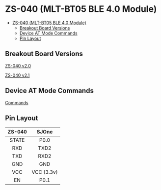 # ZS-040 (MLT-BT05 BLE 4.0 Module)

- [ZS-040 (MLT-BT05 BLE 4.0 Module)](#zs-040-mlt-bt05-ble-40-module)
  - [Breakout Board Versions](#breakout-board-versions)
  - [Device AT Mode Commands](#device-at-mode-commands)
  - [Pin Layout](#pin-layout)

## Breakout Board Versions

[ZS-040 v2.0](http://www.martyncurrey.com/bluetooth-modules/#HC-06-zs-040-hc01.com-v2.0)

[ZS-040 v2.1](http://www.martyncurrey.com/bluetooth-modules/#HC-05-zs-040-hc01.com-v2.1)

## Device AT Mode Commands

[Commands](/documentation/zs040/CC2540-BT05-AT-commands.pdf)

## Pin Layout

| ZS-040 | SJOne       |
|:------:|:-----------:|
| STATE  | P0.0        |
| RXD    | TXD2        |
| TXD    | RXD2        |
| GND    | GND         |
| VCC    | VCC (3.3v)  |
| EN     | P0.1        |

